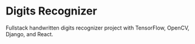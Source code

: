 Digits Recognizer
=================

Fullstack handwritten digits recognizer project with TensorFlow, OpenCV, Django, and React.
